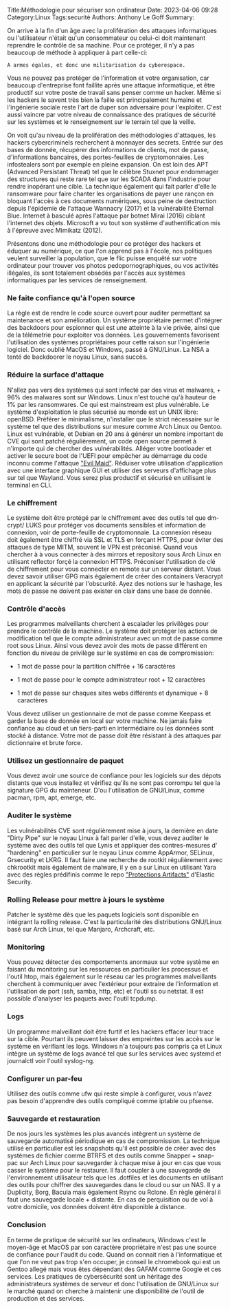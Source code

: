 ﻿Title:Méthodologie pour sécuriser son ordinateur
Date: 2023-04-06 09:28
Category:Linux
Tags:securité
Authors: Anthony Le Goff
Summary:


On arrive à la fin d'un âge avec la prolifération des attaques informatiques ou l'utilisateur n'était qu'un consommateur ou celui-ci doit maintenant reprendre le contrôle de sa machine. Pour ce protéger, il n'y a pas beaucoup de méthode à appliquer à part celle-ci:  

```
A armes égales, et donc une militarisation du cyberespace.  
```

Vous ne pouvez pas protéger de l'information et votre organisation, car beaucoup d'entreprise font faillite après une attaque informatique, et être productif sur votre poste de travail sans penser comme un hacker. Même si les hackers le savent très bien la faille est principalement humaine et l'ingénierie sociale reste l'art de duper son adversaire pour l'exploiter. C'est aussi vaincre par votre niveau de connaissance des pratiques de sécurité sur les systèmes et le renseignement sur le terrain tel que la veille.  

On voit qu'au niveau de la prolifération des méthodologies d'attaques, les hackers cybercriminels recherchent à monnayer des secrets. Entrée sur des bases de donnée, récupérer des informations de clients, mot de passe, d'informations bancaires, des portes-feuilles de cryptomonnaies. Les infostealers sont par exemple en pleine expansion. On est loin des APT (Advanced Persistant Threat) tel que le célèbre Stuxnet pour endommager des structures qui reste rare tel que sur les SCADA dans l'industrie pour rendre inopérant une cible. La technique également qui fait parler d'elle le ransomware pour faire chanter les organisations de payer une rançon en bloquant l'accès à ces documents numériques, sous peine de destruction depuis l'épidemie de l'attaque Wannacry (2017) et la vulnérabilité Eternal Blue. Internet à basculé après l'attaque par botnet Mirai (2016) ciblant l'internet des objets. Microsoft a vu tout son système d'authentification mis à l'épreuve avec Mimikatz (2012).  

Présentons donc une méthodologie pour ce protéger des hackers et éduquer au numérique, ce que l'on apprend pas à l'école, nos politiques veulent surveiller la population, que le flic puisse enquêté sur votre ordinateur pour trouver vos photos pedopornographiques, ou vos activités illégales, ils sont totalement obsédés par l'accès aux systèmes informatiques par les services de renseignement.  

### Ne faite confiance qu'à l'open source  

La règle est de rendre le code source ouvert pour auditer permettant sa maintenance et son amélioration. Un système propriétaire permet d'intégrer des backdoors pour espionner qui est une atteinte à la vie privée, ainsi que de la télémetrie pour exploiter vos données. Les gouvernements favorisent l'utilisation des systèmes propriétaires pour cette raison sur l'ingénierie logiciel. Donc oublié MacOS et Windows, passé à GNU/Linux. La NSA a tenté de backdoorer le noyau Linux, sans succès.  

### Réduire la surface d'attaque  

N'allez pas vers des systèmes qui sont infecté par des virus et malwares, + 96% des malwares sont sur Windows. Linux n'est touché qu'à hauteur de 1% par les ransomwares. Ce qui est mainstream est plus vulnérable. Le système d'exploitation le plus sécurisé au monde est un UNIX libre: openBSD. Préférer le minimalisme, n'installer que le strict nécessaire sur le système tel que des distributions sur mesure comme Arch Linux ou Gentoo. Linux est vulnérable, et Debian en 20 ans à générer un nombre important de CVE qui sont patché régulièrement, un code open source permet à n'importe qui de chercher des vulnérabilités. Alléger votre bootloader et activer le secure boot de l'UEFI pour empêcher au démarrage du code inconnu comme l'attaque ["Evil Maid"](https://www.schneier.com/blog/archives/2009/10/evil_maid_attac.html). Réduiser votre utilisation d'application avec une interface graphique GUI et utiliser des serveurs d'affichage plus sur tel que Wayland. Vous serez plus productif et sécurisé en utilisant le terminal en CLI.  

### Le chiffrement  

Le système doit être protégé par le chiffrement avec des outils tel que dm-crypt/ LUKS pour protéger vos documents sensibles et information de connexion, voir de porte-feuille de cryptomonnaie. La connexion réseau doit également être chiffré via SSL et TLS en forçant HTTPS, pour éviter des attaques de type MITM, souvent le VPN est préconisé. Quand vous chercher à à vous connecter à des mirrors et repository sous Arch Linux en utilisant reflector forçé la connexion HTTPS. Préconiser l'utilisation de clé de chiffrement pour vous connecter en remote sur un serveur distant. Vous devez savoir utiliser GPG mais également de créer des containers Veracrypt en applicant la sécurité par l'obscurité. Ayez des notions sur le hashage, les mots de passe ne doivent pas exister en clair dans une base de donnée.  

### Contrôle d'accès  

Les programmes malveillants cherchent à escalader les privilèges pour prendre le contrôle de la machine. Le système doit protéger les actions de modification tel que le compte administrateur avec un mot de passe comme root sous Linux. Ainsi vous devez avoir des mots de passe différent en fonction du niveau de privilège sur le système en cas de compromission:  

*   1 mot de passe pour la partition chiffrée + 16 caractères  
    
*   1 mot de passe pour le compte administrateur root + 12 caractères  
    
*   1 mot de passe sur chaques sites webs différents et dynamique + 8 caractères  
    

Vous devez utiliser un gestionnaire de mot de passe comme Keepass et garder la base de donnée en local sur votre machine. Ne jamais faire confiance au cloud et un tiers-parti en intermédiaire ou les données sont stocké à distance. Votre mot de passe doit être résistant à des attaques par dictionnaire et brute force.  

### Utilisez un gestionnaire de paquet  

Vous devez avoir une source de confiance pour les logiciels sur des dépots distants que vous installez et vérifiez qu'ils ne sont pas corrompu tel que la signature GPG du mainteneur. D'ou l'utilisation de GNU/Linux, comme pacman, rpm, apt, emerge, etc.  

### Auditer le système  

Les vulnérabilités CVE sont régulièrement mise à jours, la dernière en date "Dirty Pipe" sur le noyau Linux à fait parler d'elle, vous devez auditer le système avec des outils tel que Lynis et appliquer des contres-mesures d' "hardening" en particulier sur le noyau Linux comme AppArmor, SELinux, Grsecurity et LKRG. Il faut faire une recherche de rootkit régulièrement avec chkrootkit mais également de malware, il y en a sur Linux en utilisant Yara avec des règles prédifinis comme le repo ["Protections Artifacts"](https://github.com/elastic/protections-artifacts) d'Elastic Security.  

### Rolling Release pour mettre à jours le système  

Patcher le système dès que les paquets logiciels sont disponible en intégrant la rolling release. C'est la particularité des distributions GNU/Linux basé sur Arch Linux, tel que Manjaro, Archcraft, etc.  

### Monitoring  

Vous pouvez détecter des comportements anormaux sur votre système en faisant du monitoring sur les ressources en particulier les processus et l'outil htop, mais également sur le réseau car les programmes malveillants cherchent à communiquer avec l'extérieur pour extraire de l'information et l'utilisation de port (ssh, samba, http, etc) et l'outil ss ou netstat. Il est possible d'analyser les paquets avec l'outil tcpdump.  

### Logs  

Un programme malveillant doit être furtif et les hackers effacer leur trace sur la cible. Pourtant ils peuvent laisser des empreintes sur les accès sur le système en vérifiant les logs. Windows n'a toujours pas compris ça et Linux intègre un système de logs avancé tel que sur les services avec systemd et journalctl voir l'outil syslog-ng.  

### Configurer un par-feu

Utilisez des outils comme ufw qui reste simple à configurer, vous n'avez pas besoin d'apprendre des outils compliqué comme iptable ou pfsense.

### Sauvegarde et restauration  

De nos jours les systèmes les plus avancés intègrent un système de sauvegarde automatisé périodique en cas de compromission. La technique utilisé en particulier est les snapshots qu'il est possible de créer avec des systèmes de fichier comme BTRFS et des outils comme Snapper + snap-pac sur Arch Linux pour sauvegarder à chaque mise à jour en cas que vous casser le système pour le restaurer. Il faut coupler à une sauvegarde de l'environnement utilisateur tels que les .dotfiles et les documents en utilisant des outils pour chiffrer des sauvegardes dans le cloud ou sur un NAS. Il y a Duplicity, Borg, Bacula mais également Rsync ou Rclone. En règle général il faut une sauvegarde locale + distante. En cas de perquisition ou de vol à votre domicile, vos données doivent être disponible à distance.  

### Conclusion  

En terme de pratique de sécurité sur les ordinateurs, Windows c'est le moyen-âge et MacOS par son caractère propriétaire n'est pas une source de confiance pour l'audit du code. Quand on connait rien à l'informatique et que l'on ne veut pas trop s'en occuper, je conseil le chromebook qui est un Gentoo allegé mais vous êtes dépendant des GAFAM comme Google et ces services. Les pratiques de cybersécurité sont un héritage des administrateurs systèmes de serveur et donc l'utilisation de GNU/Linux sur le marché quand on cherche à maintenir une disponibilité de l'outil de production et des services.